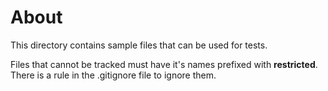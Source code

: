 # About

This directory contains sample files that can be used for tests.

Files that cannot be tracked must have it's names prefixed with **restricted**. There is a rule in the .gitignore file to ignore them.
